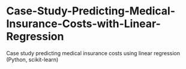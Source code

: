 # Case-Study-Predicting-Medical-Insurance-Costs-with-Linear-Regression
Case study predicting medical insurance costs using linear regression (Python, scikit-learn)
